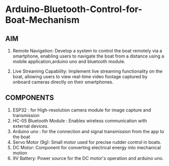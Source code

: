 # Arduino-Bluetooth-Control-for-Boat-Mechanism
## AIM
1. Remote Navigation: Develop a system to  control the boat remotely via a smartphone,  enabling users to navigate the boat from a  distance using a mobile application,arduino uno and bluetooth module.

2. Live Streaming Capability: Implement live  streaming functionality on the boat, allowing  users to view real-time video footage captured by  onboard cameras directly on their smartphones.
## COMPONENTS 
1. ESP32 : for High-resolution	camera	module	for	image  capture and transmission
2. HC-05 Bluetooth Module :	Enables	wireless communication with external devices.
3. Arduino uno : for the connection and signal transmission from the app to the boat
4. Servo Motor (9g): Small motor used for precise rudder control in  boats.
5. DC	Motor:	Component for converting electrical	energy into  mechanical motion
6. 9V Battery: Power source for the DC motor's operation and arduino uno.


